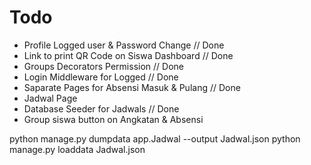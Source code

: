 # Todo
- Profile Logged user & Password Change // Done
- Link to print QR Code on Siswa Dashboard // Done
- Groups Decorators Permission // Done
- Login Middleware for Logged // Done
- Saparate Pages for Absensi Masuk & Pulang // Done
- Jadwal Page
- Database Seeder for Jadwals // Done
- Group siswa button on Angkatan & Absensi

python manage.py dumpdata app.Jadwal --output Jadwal.json
python manage.py loaddata Jadwal.json 